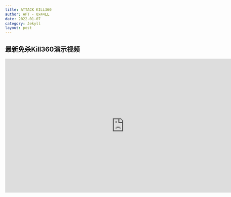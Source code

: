 ```yaml
---
title: ATTACK KILL360
author: APT - 0x44LL
date: 2022-01-07
category: Jekyll
layout: post
---
```


## 最新免杀Kill360演示视频

<iframe 
    width=770
    height=435
    src="https://player.youku.com/embed/XNTg0MDQ0NDYwOA==" 
    frameborder=0
    allowfullscreen>
</iframe>